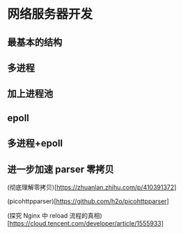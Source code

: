 # 网络服务器开发


## 最基本的结构

## 多进程

## 加上进程池

## epoll

## 多进程+epoll

## 进一步加速 parser 零拷贝

(彻底理解零拷贝)[https://zhuanlan.zhihu.com/p/410391372]

(picohttpparser)[https://github.com/h2o/picohttpparser]

(探究 Nginx 中 reload 流程的真相)[https://cloud.tencent.com/developer/article/1555933]